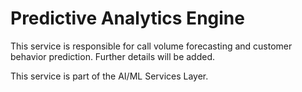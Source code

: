 # Predictive Analytics Engine

This service is responsible for call volume forecasting and customer behavior prediction. Further details will be added.

This service is part of the AI/ML Services Layer.
